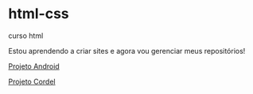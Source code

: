 # html-css
 curso html

Estou aprendendo a criar sites e agora vou gerenciar meus
repositórios!


<a href="https://pilatalves.github.io/html-css/projeto-android/android.html">Projeto Android</a>

<a href="https://pilatalves.github.io/html-css/projeto-cordel/index.html" target="_blank">Projeto Cordel</a>
